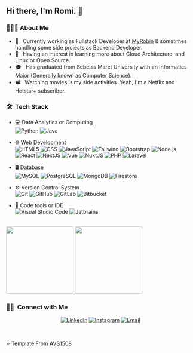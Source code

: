## Hi there, I'm Romi. 👋

### 👨🏻‍💻&nbsp;About Me

- 💼 &nbsp; Currently working as Fullstack Developer at [MyRobin](https://app.myrobin.id) & sometimes handling some side projects as Backend Developer.
- 🌱 &nbsp; Having an interest in learning more about Cloud Architecture, and Linux or Open Source.
- 🎓 &nbsp; Has graduated from Sebelas Maret University with an Informatics Major (Generally known as Computer Science).
- 📽️ &nbsp; Watching movies is my side activities. Yeah, I'm a Netflix and Hotstar+ subscriber.

### 🛠 &nbsp;Tech Stack

- 💻 Data Analytics or Computing &nbsp;<br/>
  ![Python](https://img.shields.io/badge/-Python-333333?style=flat&logo=python)
  ![Java](https://img.shields.io/badge/-Matlab-333333?style=flat&logo=octave)

- 🌐 Web Development &nbsp;<br/>
  ![HTML5](https://img.shields.io/badge/-HTML5-333333?style=flat&logo=HTML5)
  ![CSS](https://img.shields.io/badge/-CSS-333333?style=flat&logo=CSS3&logoColor=1572B6)
  ![JavaScript](https://img.shields.io/badge/-JavaScript-333333?style=flat&logo=javascript)
  ![Tailwind](https://img.shields.io/badge/-Tailwind-333333?style=flat&logo=tailwindcss)
 ![Bootstrap](https://img.shields.io/badge/-Bootstrap-333333?style=flat&logo=bootstrap&logoColor=563D7C)
  ![Node.js](https://img.shields.io/badge/-Node.js-333333?style=flat&logo=node.js)
  ![React](https://img.shields.io/badge/-React-333333?style=flat&logo=react)
  ![NextJS](https://img.shields.io/badge/-Next.js-333333?style=flat&logo=next.js)
  ![Vue](https://img.shields.io/badge/-Vue-333333?style=flat&logo=vue.js)
  ![NuxtJS](https://img.shields.io/badge/-Nuxt.js-333333?style=flat&logo=nuxt.js)
  ![PHP](https://img.shields.io/badge/-PHP-333333?style=flat&logo=php)
  ![Laravel](https://img.shields.io/badge/-Laravel-333333?style=flat&logo=Laravel)
  
- 🛢 Database &nbsp;<br/>
  ![MySQL](https://img.shields.io/badge/-MySQL-333333?style=flat&logo=mysql)
  ![PostgreSQL](https://img.shields.io/badge/-PostgreSQL-333333?style=flat&logo=postgresql)
  ![MongoDB](https://img.shields.io/badge/-MongoDB-333333?style=flat&logo=mongodb)
  ![Firestore](https://img.shields.io/badge/-Firestore-333333?style=flat&logo=Firebase)

- ⚙️ Version Control System &nbsp;<br/>
  ![Git](https://img.shields.io/badge/-Git-333333?style=flat&logo=git)
  ![GitHub](https://img.shields.io/badge/-GitHub-333333?style=flat&logo=github)
  ![GitLab](https://img.shields.io/badge/-Gitlab-333333?style=flat&logo=gitlab)
![Bitbucket](https://img.shields.io/badge/-Bitbucket-333333?style=flat&logo=bitbucket&logoColor=blue)
  
- 🔧 Code tools or IDE &nbsp;<br/>
  ![Visual Studio Code](https://img.shields.io/badge/-Visual%20Studio%20Code-333333?style=flat&logo=visual-studio-code&logoColor=007ACC)
  ![Jetbrains](https://img.shields.io/badge/-Jetbrains-333333?style=flat&logo=Jetbrains)

<br/>

<a href="https://github.com/asaromi">
  <img height="180em" src="https://github-readme-stats.vercel.app/api?username=asaromi&theme=buefy&show_icons=true" />
  <img height="180em" src="https://github-readme-stats.vercel.app/api/top-langs/?username=asaromi&theme=buefy&layout=compact" />
</a>

<br/>


### 🤝🏻 &nbsp;Connect with Me </h3>
<p align="center">
<!--
<a href="https://www.adityavsingh.com/"><img alt="Website" src="https://img.shields.io/badge/Website-www.adityavsingh.com-blue?style=flat-square&logo=google-chrome"></a>
-->
<a href="https://www.linkedin.com/in/asaromi/"><img alt="LinkedIn" src="https://img.shields.io/badge/LinkedIn-Ahmad%20Sabilil%20Maromi-blue?style=flat-square&logo=linkedin"></a>
<a href="https://www.instagram.com/asaromii/"><img alt="Instagram" src="https://img.shields.io/badge/Instagram-asaromii-blue?style=flat-square&logo=instagram"></a>
<a href="mailto:a.sabililromi@gmail.com"><img alt="Email" src="https://img.shields.io/badge/Email-a.sabililromi@gmail.com-blue?style=flat-square&logo=gmail"></a>
</p>

<br/>

⭐️ Template From [AVS1508](https://github.com/AVS1508)

